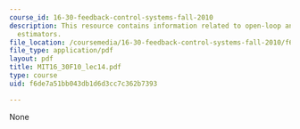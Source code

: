 ```yaml
---
course_id: 16-30-feedback-control-systems-fall-2010
description: This resource contains information related to open-loop and closed-loop
  estimators.
file_location: /coursemedia/16-30-feedback-control-systems-fall-2010/f6de7a51bb043db1d6d3cc7c362b7393_MIT16_30F10_lec14.pdf
file_type: application/pdf
layout: pdf
title: MIT16_30F10_lec14.pdf
type: course
uid: f6de7a51bb043db1d6d3cc7c362b7393

---
```

None